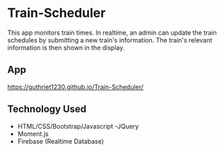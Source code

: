 # Train-Scheduler

This app monitors train times. In realtime, an admin can update the train schedules by submitting a new train's information. The train's relevant information is then shown in the display. 

App
-----
https://guthriet1230.github.io/Train-Scheduler/

Technology Used
-----
- HTML/CSS/Bootstrap/Javascript
-JQuery
- Moment.js
- Firebase (Realtime Database)
